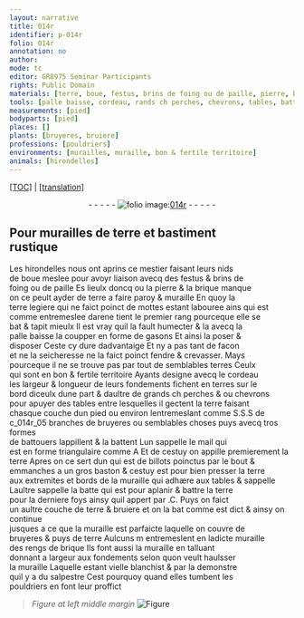 ```yaml
---
layout: narrative
title: 014r
identifier: p-014r
folio: 014r
annotation: no
author:
mode: tc
editor: GR8975 Seminar Participants
rights: Public Domain
materials: [terre, boue, festus, brins de foing ou de paille, pierre, brique, terre legiere, arene, terres, branches de bruyeres, billots, bruiere, bruyeres, salpestre]
tools: [palle baisse, cordeau, rands ch perches, chevrons, tables, battouers, mail, batte]
measurements: [pied]
bodyparts: [pied]
places: []
plants: [bruyeres, bruiere]
professions: [pouldriers]
environments: [murailles, muraille, bon & fertile territoire]
animals: [hirondelles]
---
```


 <p><a href="{{ site.baseurl }}/diplomatic/">[TOC]</a> | <a href="{{ site.baseurl }}/texts/p-014r_tl/" target="_blank">[translation]</a></p><div class="folio" align="center">- - - - - <a href="http://gallica.bnf.fr/ark:/12148/btv1b10500001g/f33.image" target="_blank"><img src="https://cu-mkp.github.io/2017-workshop-edition/assets/photo-icon.png" alt="folio image: " style="display:inline-block; margin-bottom:-3px;"/>014r</a> - - - - - </div>  
  

## Pour <span class="env">murailles</span> de <span class="m">terre</span> et bastiment<br/> rustique 

 
Les <span class="al">hirondelles</span> nous ont aprins ce mestier faisant leurs nids<br/> de <span class="m">boue</span> meslee pour avoyr liaison avecq des <span class="m">festus</span> & <span class="m">brins de<br/> foing ou de paille</span> Es lieulx doncq ou la <span class="m">pierre</span> & la <span class="m">brique</span> manque<br/> on ce peult ayder de <span class="m">terre</span> a faire paroy & <span class="env">muraille</span> En quoy la<br/> <span class="m">terre legiere</span> qui ne faict poinct de mottes estant labouree ains qui est<br/> comme entremeslee d<span class="m">arene</span> tient le premier rang pourceque elle se<br/> bat & tapit mieulx Il est vray quil la fault humecter & <span class="del">la</span> avecq la<br/> <span class="tl">palle baisse</span> la coupper en forme de gasons Et ainsi la poser &<br/> disposer Ceste cy dure dadvantaige Et ny a pas tant de facon<br/> et <span class="del">ne</span> la seicheresse ne la faict poinct fendre & crevasser. Mays<br/> pourceque il ne se trouve pas par tout de semblables <span class="m">terres</span> Ceulx<br/> qui sont en <span class="env">bon & fertile territoire</span> Ayants designe avecq le <span class="tl">cordeau</span><br/> les largeur & longueur de leurs fondements fichent <span class="del">en terres</span> sur le<br/> bord diceulx dune part & daultre de g<span class="tl">rands <span class="del">ch</span> perches</span> <span class="del">&</span> ou <span class="tl">chevro<span class="exp">n</span>s</span><br/> pour apuyer des <span class="tl">tables</span> entre lesquelles il gectent la <span class="m">terre</span> faisant<br/> chasque couche dun <span class="ms"><span class="bp">pied</span></span> ou environ lentremeslant comme S.S.S de<br/>c_014r_05 <span class="m">branches de <span class="pa">bruyeres</span></span> ou semblables choses puys avecq tros formes<br/> de <span class="tl">battouers</span> lappillent & la battent Lun sappelle le <span class="tl">mail</span> qui<br/> est en forme triangulaire comme A Et de cestuy on appille premierem<span class="exp">ent</span> la<br/> <span class="m">terre</span> Apres on ce sert dun qui est de <span class="m">billots</span> poinctus par le bout &<br/> emmanches a un gros baston & cestuy est pour bien presser la <span class="m">terre</span><br/> aux extremites et bords de la <span class="env">muraille</span> qui adhære aux tables & sappelle <br/> Laultre sappelle la <span class="tl">batte</span> qui est pour aplanir & battre la <span class="m">terre</span><br/> pour la derniere foys ainsy quil appert par .C. Puys on faict<br/> un aultre couche de <span class="m">terre</span> <span class="add">& <span class="m"><span class="pa">bruiere</span></span></span> et on la bat co<span class="exp">mm</span>e est dict & ainsy on continue<br/> jusques a ce que la <span class="env">muraille</span> est parfaicte laquelle on couvre de<br/> <span class="m"><span class="pa">bruyeres</span></span> & puys de <span class="m">terre</span> Aulcuns <span class="del">m</span> entremeslent en ladicte <span class="env">muraille</span><br/> des rengs de <span class="m">brique</span> Ils font aussi la <span class="env">muraille</span> en talluant<br/> donnant <span class="del">a</span> largeur aux fondements selon quon veult haulsser <br/> la <span class="env">muraille</span> Laquelle estant vielle blanchist & par la demonstre<br/> quil y a du <span class="m">salpestre</span> Cest pourquoy quand elles tumbent les<br/> <span class="pro">pouldriers</span> en font leur proffict
 
> *Figure*
> *at left middle margin*
> <a href="https://drive.google.com/open?id=0B9-oNrvWdlO5b2lVN19SU1Z6UkU" target="_blank"><img src="https://cu-mkp.github.io/GR8975-edition/assets/photo-icon.png" alt="Figure" style="display:inline-block; margin-bottom:-3px;"/></a>
 
 